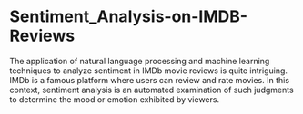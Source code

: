 # Sentiment_Analysis-on-IMDB-Reviews
The application of natural language processing and machine learning techniques to analyze sentiment in IMDb movie reviews is quite intriguing. IMDb is a famous platform where users can review and rate movies. In this context, sentiment analysis is an automated examination of such judgments to determine the mood or emotion exhibited by viewers.
